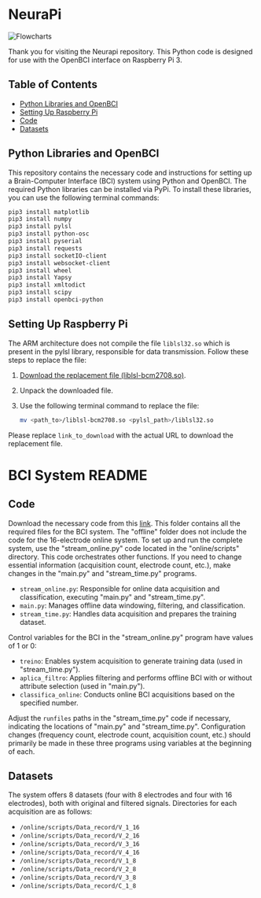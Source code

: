# NeuraPi

![Flowcharts](https://github.com/vitor-martinsb/BCI_OB-RP3/assets/59899402/dad3c8e3-5c4d-4bc6-91e7-1b31e0d65ac0)

Thank you for visiting the Neurapi repository. This Python code is designed for use with the OpenBCI interface on Raspberry Pi 3.

## Table of Contents

- [Python Libraries and OpenBCI](#python-libraries-and-openbci)
- [Setting Up Raspberry Pi](#setting-up-raspberry-pi)
- [Code](#code)
- [Datasets](#datasets)

## Python Libraries and OpenBCI

This repository contains the necessary code and instructions for setting up a Brain-Computer Interface (BCI) system using Python and OpenBCI. The required Python libraries can be installed via PyPi. To install these libraries, you can use the following terminal commands:

```bash
pip3 install matplotlib
pip3 install numpy
pip3 install pylsl
pip3 install python-osc
pip3 install pyserial
pip3 install requests
pip3 install socketIO-client
pip3 install websocket-client
pip3 install wheel
pip3 install Yapsy
pip3 install xmltodict
pip3 install scipy
pip3 install openbci-python
```

## Setting Up Raspberry Pi

The ARM architecture does not compile the file `liblsl32.so` which is present in the pylsl library, responsible for data transmission. Follow these steps to replace the file:

1. [Download the replacement file (liblsl-bcm2708.so)](link_to_download).

2. Unpack the downloaded file.

3. Use the following terminal command to replace the file:
   ```bash
   mv <path_to>/liblsl-bcm2708.so <pylsl_path>/liblsl32.so
   ```

 Please replace `link_to_download` with the actual URL to download the replacement file.

 # BCI System README

## Code

Download the necessary code from this [link](link_to_code). This folder contains all the required files for the BCI system. The "offline" folder does not include the code for the 16-electrode online system. To set up and run the complete system, use the "stream_online.py" code located in the "online/scripts" directory. This code orchestrates other functions. If you need to change essential information (acquisition count, electrode count, etc.), make changes in the "main.py" and "stream_time.py" programs.

- `stream_online.py`: Responsible for online data acquisition and classification, executing "main.py" and "stream_time.py".
- `main.py`: Manages offline data windowing, filtering, and classification.
- `stream_time.py`: Handles data acquisition and prepares the training dataset.

Control variables for the BCI in the "stream_online.py" program have values of 1 or 0:

- `treino`: Enables system acquisition to generate training data (used in "stream_time.py").
- `aplica_filtro`: Applies filtering and performs offline BCI with or without attribute selection (used in "main.py").
- `classifica_online`: Conducts online BCI acquisitions based on the specified number.

Adjust the `runfiles` paths in the "stream_time.py" code if necessary, indicating the locations of "main.py" and "stream_time.py". Configuration changes (frequency count, electrode count, acquisition count, etc.) should primarily be made in these three programs using variables at the beginning of each.

## Datasets

The system offers 8 datasets (four with 8 electrodes and four with 16 electrodes), both with original and filtered signals. Directories for each acquisition are as follows:

- `/online/scripts/Data_record/V_1_16`
- `/online/scripts/Data_record/V_2_16`
- `/online/scripts/Data_record/V_3_16`
- `/online/scripts/Data_record/V_4_16`
- `/online/scripts/Data_record/V_1_8`
- `/online/scripts/Data_record/V_2_8`
- `/online/scripts/Data_record/V_3_8`
- `/online/scripts/Data_record/C_1_8`
